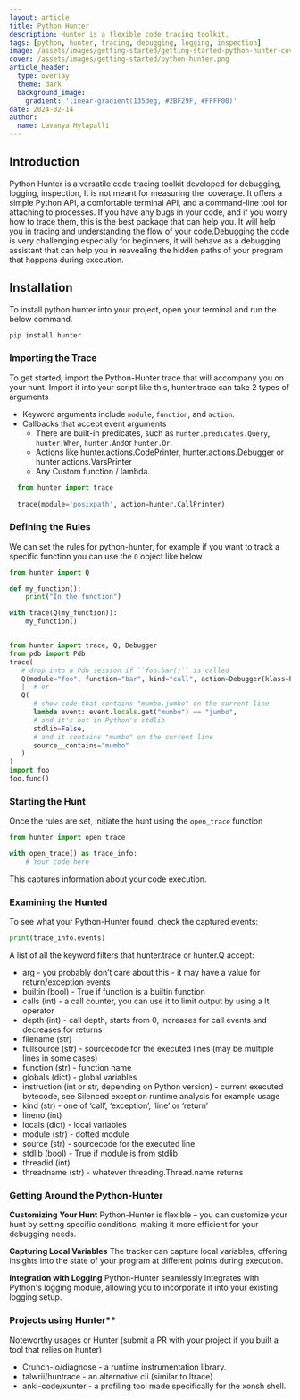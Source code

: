 ```yaml
---
layout: article
title: Python Hunter
description: Hunter is a flexible code tracing toolkit.
tags: [python, hunter, tracing, debugging, logging, inspection]
image: /assets/images/getting-started/getting-started-python-hunter-cover.png
cover: /assets/images/getting-started/python-hunter.png
article_header:
  type: overlay
  theme: dark
  background_image:
    gradient: 'linear-gradient(135deg, #2BF29F, #FFFF00)'
date: 2024-02-14
author:
  name: Lavanya Mylapalli
---
```


## Introduction
Python Hunter is a versatile code tracing toolkit developed for debugging, logging, inspection, It is not meant for measuring the  coverage. It offers a simple Python API, a comfortable terminal API, and a command-line tool for attaching to processes. If you have any bugs in your code, and if you worry how to trace them, this is the best package that can help you. It will help you in tracing and understanding the flow of your code.Debugging the code is very challenging especially for beginners, it will behave as a debugging assistant that can help you in reavealing the hidden paths of your program that happens during execution.

## Installation
To install python hunter into your project, open your terminal and run the below command.

   ```python
   pip install hunter
   ```

### Importing the Trace

To get started, import the Python-Hunter trace that will accompany you on your hunt. Import it into your script like this, hunter.trace can take 2 types of arguments
- Keyword arguments include `module`, `function`, and `action`.
- Callbacks that accept event arguments
   - There are built-in predicates, such as `hunter.predicates.Query`, `hunter.When`, `hunter.And`or `hunter.Or`.
   - Actions like hunter.actions.CodePrinter, hunter.actions.Debugger or hunter actions.VarsPrinter
   - Any Custom function / lambda.

 ```python
   from hunter import trace
   
   trace(module='posixpath', action=hunter.CallPrinter)
   ```

### Defining the Rules
We can set the rules for python-hunter, for example if you want to track a specific function you can use the `Q` object like below

   ```python
   from hunter import Q

   def my_function():
       print("In the function")

   with trace(Q(my_function)):
       my_function()
   ```
   ```python

   from hunter import trace, Q, Debugger
   from pdb import Pdb
   trace(
      # drop into a Pdb session if ``foo.bar()`` is called
      Q(module="foo", function="bar", kind="call", action=Debugger(klass=Pdb))
      |  # or
      Q(
         # show code that contains "mumbo.jumbo" on the current line
         lambda event: event.locals.get("mumbo") == "jumbo",
         # and it's not in Python's stdlib
         stdlib=False,
         # and it contains "mumbo" on the current line
         source__contains="mumbo"
      )
   )
   import foo
   foo.func()
   ```
### Starting the Hunt
Once the rules are set, initiate the hunt using the `open_trace` function

   ```python
   from hunter import open_trace

   with open_trace() as trace_info:
       # Your code here
   ```

This captures information about your code execution.

### Examining the Hunted
   To see what your Python-Hunter found, check the captured events:

   ```python
   print(trace_info.events)
   ```
A list of all the keyword filters that hunter.trace or hunter.Q accept:

- arg - you probably don’t care about this - it may have a value for return/exception events
- builtin (bool) - True if function is a builtin function
- calls (int) - a call counter, you can use it to limit output by using a lt operator
- depth (int) - call depth, starts from 0, increases for call events and decreases for returns
- filename (str)
- fullsource (str) - sourcecode for the executed lines (may be multiple lines in some cases)
- function (str) - function name
- globals (dict) - global variables
- instruction (int or str, depending on Python version) - current executed bytecode, see Silenced exception runtime analysis for example usage
- kind (str) - one of ‘call’, ‘exception’, ‘line’ or ‘return’
- lineno (int)
- locals (dict) - local variables
- module (str) - dotted module
- source (str) - sourcecode for the executed line
- stdlib (bool) - True if module is from stdlib
- threadid (int)
- threadname (str) - whatever threading.Thread.name returns

### Getting Around the Python-Hunter

**Customizing Your Hunt**
   Python-Hunter is flexible – you can customize your hunt by setting specific conditions, making it more efficient for your debugging needs.

**Capturing Local Variables**
   The tracker can capture local variables, offering insights into the state of your program at different points during execution.

**Integration with Logging**
   Python-Hunter seamlessly integrates with Python's logging module, allowing you to incorporate it into your existing logging setup.

### Projects using Hunter**
Noteworthy usages or Hunter (submit a PR with your project if you built a tool that relies on hunter)

- Crunch-io/diagnose - a runtime instrumentation library.
- talwrii/huntrace - an alternative cli (similar to ltrace).
- anki-code/xunter - a profiling tool made specifically for the xonsh shell.